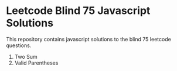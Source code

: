 # Leetcode Blind 75 Javascript Solutions

This repository contains javascript solutions to the blind 75 leetcode questions.

1. Two Sum
2. Valid Parentheses
